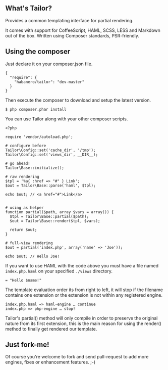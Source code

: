 What's Tailor?
--------------

Provides a common templating interface for partial rendering.

It comes with support for CoffeeScript, HAML, SCSS, LESS and Markdown out of the box. Written using Composer standards, PSR-friendly.


## Using the composer

Just declare it on your composer.json file.

    {
      "require": {
        "habanero/tailor": "dev-master"
      }
    }

Then execute the composer to download and setup the latest version.

    $ php composer.phar install


You can use Tailor along with your other composer scripts.

    <?php

    require 'vendor/autoload.php';

    # configure before
    Tailor\Config::set('cache_dir', '/tmp');
    Tailor\Config::set('views_dir', __DIR__);

    # go ahead!
    Tailor\Base::initialize();

    # raw rendering
    $tpl = '%a{ :href => "#" } Link';
    $out = Tailor\Base::parse('haml', $tpl);

    echo $out; // <a href="#">Link</a>


    # using as helper
    function partial($path, array $vars = array()) {
      $tpl = Tailor\Base::partial($path);
      $out = Tailor\Base::render($tpl, $vars);

      return $out;
    }

    # full-view rendering
    $out = partial('index.php', array('name' => 'Joe'));

    echo $out; // Hello Joe!

If you want to use HAML with the code above you must have a
file named `index.php.haml` on your specified `./views`
directory.

    = "Hello $name!"

The template evaluation order its from right to left, it will stop
if the filename contains one extension or the extension is not
within any registered engine.

    index.php.haml => haml-engine … continue
    index.php => php-engine … stop!

Tailor's partial() method will only compile in order to preserve
the original nature from its first extension, this is the main
reason for using the render() method to finally get rendered our template.


## Just fork-me!

Of course you're welcome to fork and send pull-request to add more engines, fixes or enhancement features. ;-)
